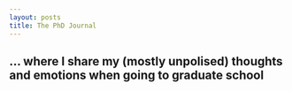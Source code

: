 ```yaml
---
layout: posts
title: The PhD Journal
---
```


<!-- Welcome to *The PhD Journal*,  -->
## ... where I share my (mostly unpolised) thoughts and emotions when going to graduate school
<!-- . The topics include artificial intelligence, computer science, education, sports, life, and random photos. I try to post a few entries every week, most of which are unfortunately not polished. However, they should still be a good channel to establish a deep connection between us. -->

<!-- Enjoy the ride! -->



